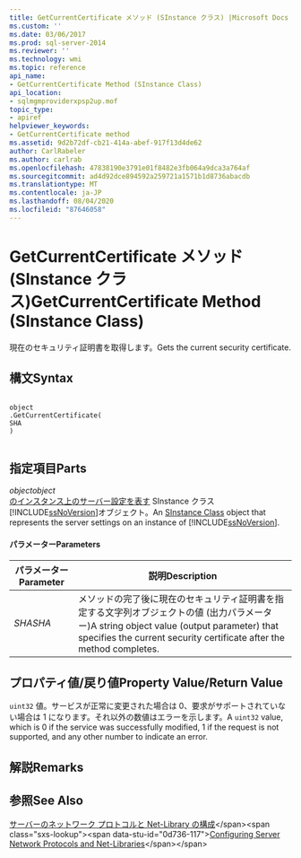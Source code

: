 ```yaml
---
title: GetCurrentCertificate メソッド (SInstance クラス) |Microsoft Docs
ms.custom: ''
ms.date: 03/06/2017
ms.prod: sql-server-2014
ms.reviewer: ''
ms.technology: wmi
ms.topic: reference
api_name:
- GetCurrentCertificate Method (SInstance Class)
api_location:
- sqlmgmproviderxpsp2up.mof
topic_type:
- apiref
helpviewer_keywords:
- GetCurrentCertificate method
ms.assetid: 9d2b72df-cb21-414a-abef-917f13d4de62
author: CarlRabeler
ms.author: carlrab
ms.openlocfilehash: 47838190e3791e01f8482e3fb064a9dca3a764af
ms.sourcegitcommit: ad4d92dce894592a259721a1571b1d8736abacdb
ms.translationtype: MT
ms.contentlocale: ja-JP
ms.lasthandoff: 08/04/2020
ms.locfileid: "87646058"
---
```

# <a name="getcurrentcertificate-method-sinstance-class"></a><span data-ttu-id="0d736-102">GetCurrentCertificate メソッド (SInstance クラス)</span><span class="sxs-lookup"><span data-stu-id="0d736-102">GetCurrentCertificate Method (SInstance Class)</span></span>
  <span data-ttu-id="0d736-103">現在のセキュリティ証明書を取得します。</span><span class="sxs-lookup"><span data-stu-id="0d736-103">Gets the current security certificate.</span></span>  
  
## <a name="syntax"></a><span data-ttu-id="0d736-104">構文</span><span class="sxs-lookup"><span data-stu-id="0d736-104">Syntax</span></span>  
  
```  
  
object  
.GetCurrentCertificate(  
SHA  
)  
  
```  
  
## <a name="parts"></a><span data-ttu-id="0d736-105">指定項目</span><span class="sxs-lookup"><span data-stu-id="0d736-105">Parts</span></span>  
 <span data-ttu-id="0d736-106">*object*</span><span class="sxs-lookup"><span data-stu-id="0d736-106">*object*</span></span>  
 <span data-ttu-id="0d736-107">[のインスタンス上のサーバー設定を表す](sinstance-class.md) SInstance クラス [!INCLUDE[ssNoVersion](../../../includes/ssnoversion-md.md)]オブジェクト。</span><span class="sxs-lookup"><span data-stu-id="0d736-107">An [SInstance Class](sinstance-class.md) object that represents the server settings on an instance of [!INCLUDE[ssNoVersion](../../../includes/ssnoversion-md.md)].</span></span>  
  
#### <a name="parameters"></a><span data-ttu-id="0d736-108">パラメーター</span><span class="sxs-lookup"><span data-stu-id="0d736-108">Parameters</span></span>  
  
|<span data-ttu-id="0d736-109">パラメーター</span><span class="sxs-lookup"><span data-stu-id="0d736-109">Parameter</span></span>|<span data-ttu-id="0d736-110">説明</span><span class="sxs-lookup"><span data-stu-id="0d736-110">Description</span></span>|  
|---------------|-----------------|  
|<span data-ttu-id="0d736-111">*SHA*</span><span class="sxs-lookup"><span data-stu-id="0d736-111">*SHA*</span></span>|<span data-ttu-id="0d736-112">メソッドの完了後に現在のセキュリティ証明書を指定する文字列オブジェクトの値 (出力パラメーター)</span><span class="sxs-lookup"><span data-stu-id="0d736-112">A string object value (output parameter) that specifies the current security certificate after the method completes.</span></span>|  
  
## <a name="property-valuereturn-value"></a><span data-ttu-id="0d736-113">プロパティ値/戻り値</span><span class="sxs-lookup"><span data-stu-id="0d736-113">Property Value/Return Value</span></span>  
 <span data-ttu-id="0d736-114">`uint32` 値。サービスが正常に変更された場合は 0、要求がサポートされていない場合は 1 になります。それ以外の数値はエラーを示します。</span><span class="sxs-lookup"><span data-stu-id="0d736-114">A `uint32` value, which is 0 if the service was successfully modified, 1 if the request is not supported, and any other number to indicate an error.</span></span>  
  
## <a name="remarks"></a><span data-ttu-id="0d736-115">解説</span><span class="sxs-lookup"><span data-stu-id="0d736-115">Remarks</span></span>  
  
## <a name="see-also"></a><span data-ttu-id="0d736-116">参照</span><span class="sxs-lookup"><span data-stu-id="0d736-116">See Also</span></span>  
 <span data-ttu-id="0d736-117">[サーバーのネットワーク プロトコルと Net-Library の構成](https://msdn.microsoft.com/library/ms177485\(v=sql.100\).aspx)</span><span class="sxs-lookup"><span data-stu-id="0d736-117">[Configuring Server Network Protocols and Net-Libraries](https://msdn.microsoft.com/library/ms177485\(v=sql.100\).aspx)</span></span>  
  
  
